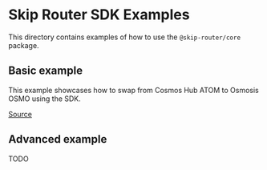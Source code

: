 # Skip Router SDK Examples

This directory contains examples of how to use the `@skip-router/core` package.

## Basic example

This example showcases how to swap from Cosmos Hub ATOM to Osmosis OSMO using the SDK.

[Source](https://github.com/skip-mev/skip-router/blob/main/packages/examples/src/index.ts)

## Advanced example

TODO
